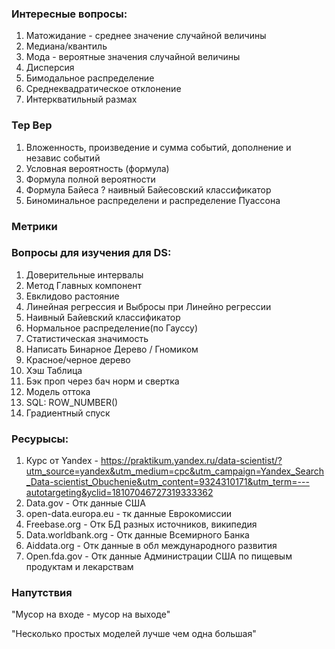 
### Интересные вопросы:
1) Матожидание - среднее значение случайной величины
2) Медиана/квантиль
3) Мода - вероятные значения случайной величины
4) Дисперсия
5) Бимодальное распределение
6) Среднеквадратическое отклонение
7) Интеркватильный размах

### Тер Вер
1) Вложенность, произведение и сумма событий,
   дополнение и независ событий
2) Условная вероятность (формула)
3) Формула полной вероятности
4) Формула Байеса ? наивный Байесовский классификатор
5) Биноминальное распределени и распределение Пуассона

### Метрики


### Вопросы для изучения для DS:
1) Доверительные интервалы
2) Метод Главных компонент
3) Евклидово растояние
4) Линейная регрессия и Выбросы при Линейно регрессии
5) Наивный Байевский классификатор
6) Нормальное распределение(по Гауссу)
7) Статистическая значимость
8) Написать Бинарное Дерево / Гномиком
9) Красное/черное дерево
10) Хэш Таблица
11) Бэк проп через бач норм и свертка
12) Модель оттока
13) SQL: ROW_NUMBER()
14) Градиентный спуск

### Ресурысы:
1) Курс от Yandex - https://praktikum.yandex.ru/data-scientist/?utm_source=yandex&utm_medium=cpc&utm_campaign=Yandex_Search_Data-scientist_Obuchenie&utm_content=9324310171&utm_term=---autotargeting&yclid=18107046727319333362
2) Data.gov - Отк данные США
3) open-data.europa.eu - тк данные Еврокомиссии
4) Freebase.org - Отк БД разных источников, википедия
5) Data.worldbank.org - Отк данные Всемирного Банка
6) Aiddata.org - Отк данные в обл международного развития
7) Open.fda.gov - Отк данные Администрации США по пищевым
   продуктам и лекарствам

### Напутствия

"Мусор на входе - мусор на выходе"

"Несколько простых моделей лучше чем одна большая"